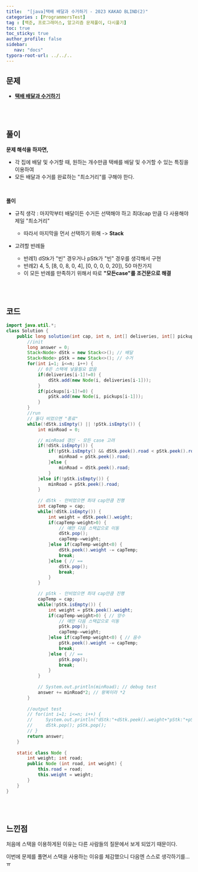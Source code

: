 ```yaml
---
title:  "[java]택배 배달과 수거하기 - 2023 KAKAO BLIND(2)"
categories : [ProgrammersTest]
tag : [백준, 프로그래머스, 알고리즘 문제풀이, 다시풀기]
toc: true
toc_sticky: true
author_profile: false
sidebar:
   nav: "docs"
typora-root-url: ../../..
---
```




## 문제

* **[택배 배달과 수거하기](https://school.programmers.co.kr/learn/courses/30/lessons/150369)**

<br><br>

## 풀이

**문제 해석을 하자면,**

* 각 집에 배달 및 수거할 때, 원하는 개수만큼 택배를 배달 및 수거할 수 있는 특징을 이용하여
* 모든 배달과 수거를 완료하는 "최소거리"를 구해야 한다.

<br>

**풀이**

* 규칙 생각 : 마지막부터 배달이든 수거든 선택해야 하고 최대cap 만큼 다 사용해야 제일 "최소거리"
  * 따라서 마지막을 먼서 선택하기 위해 -> **Stack**

* 고려할 반례들
  * 반례1) dStk가 "빈" 경우거나 pStk가 "빈" 경우를 생각해서 구현
  * 반례2) 4, 5, [8, 0, 8, 0, 4], [0, 0, 0, 0, 20]), 50 마찬가지
  * 이 모든 반례를 만족하기 위해서 따로 **"모든case"를 조건문으로 해결**


<br><br>

## 코드

```java
import java.util.*;
class Solution {
    public long solution(int cap, int n, int[] deliveries, int[] pickups) {
        //init
        long answer = 0;
        Stack<Node> dStk = new Stack<>(); // 배달
        Stack<Node> pStk = new Stack<>(); // 수거
        for(int i=1; i<=n; i++) {
            // 0은 스택에 넣을필요 없음
            if(deliveries[i-1]!=0) { 
                dStk.add(new Node(i, deliveries[i-1]));    
            }
            if(pickups[i-1]!=0) {
                pStk.add(new Node(i, pickups[i-1]));    
            }
        }
        //run
        // 둘다 비었으면 "종료"
        while(!dStk.isEmpty() || !pStk.isEmpty()) { 
            int minRoad = 0;

            // minRoad 갱신 - 모든 case 고려
            if(!dStk.isEmpty()) {
                if(!pStk.isEmpty() && dStk.peek().road < pStk.peek().road) {
                    minRoad = pStk.peek().road;
                }else {
                    minRoad = dStk.peek().road;
                }
            }else if(!pStk.isEmpty()) {
                minRoad = pStk.peek().road;
            }
            
            // dStk - 안비었으면 최대 cap만큼 진행
            int capTemp = cap;
            while(!dStk.isEmpty()) {
                int weight = dStk.peek().weight;
                if(capTemp-weight>0) { 
                    // 얘만 다음 스택값으로 이동
                    dStk.pop();
                    capTemp-=weight;
                }else if(capTemp-weight<0) {
                    dStk.peek().weight -= capTemp;
                    break;
                }else { // ==
                    dStk.pop();
                    break;
                }
            }

            // pStk - 안비었으면 최대 cap만큼 진행
            capTemp = cap;
            while(!pStk.isEmpty()) {
                int weight = pStk.peek().weight;
                if(capTemp-weight>0) { // 양수
                    // 얘만 다음 스택값으로 이동
                    pStk.pop();
                    capTemp-=weight;
                }else if(capTemp-weight<0) { // 음수
                    pStk.peek().weight -= capTemp;
                    break;
                }else { // ==
                    pStk.pop();
                    break;
                }
            }
            
            // System.out.println(minRoad); // debug test
            answer += minRoad*2; // 왕복이라 *2
        }
    
        //output test
        // for(int i=1; i<=n; i++) {
        //     System.out.println("dStk:"+dStk.peek().weight+"pStk:"+pStk.peek().weight); 
        //     dStk.pop(); pStk.pop();
        // }
        return answer;
    }
    
    static class Node {
        int weight; int road;
        public Node (int road, int weight) {
            this.road = road;
            this.weight = weight;
        }
    }
}
```

<br>**<br>**

## **느낀점**

처음에 스택을 이용하게된 이유는 다른 사람들의 질문에서 보게 되었기 때문이다.

이번에 문제를 풀면서 스택을 사용하는 이유를 체감했으니 다음엔 스스로 생각하기를...ㅠ
